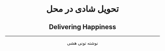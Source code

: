 
# <div style="text-align:center">تحویل شادی در محل</div>
## <div style="text-align:center">Delivering Happiness</div>
---
<div style="text-align:center">
نوشته تونی هشی
</div>
